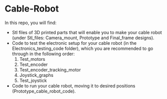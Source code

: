# Cable-Robot

In this repo, you will find:
- Stl files of 3D printed parts that will enable you to make your cable robot (under Stl_files: Camera_mount, Prototype and Final_frame designs).
- Code to test the electronic setup for your cable robot (in the Electronics_testing_code folder), which you are recommended to go through in the following order:
  1. Test_motors
  2. Test_encoder
  3. Test_encoder_tracking_motor
  4. Joystick_graphs
  5. Test_joystick
- Code to run your cable robot, moving it to desired positions (Prototype_cable_robot_code).
